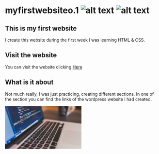 # myfirstwebsiteo.1 ![alt text](https://img.shields.io/badge/My%20first%20website-0.1-red)  ![alt text](https://img.shields.io/badge/Made%20by-Max-brightgreen)
## This is my first website 
I create this website during the first week I was learning HTML & CSS.

## Visit the website
You can visit the website clicking [Here](https://myfirstwebsite0-1.netlify.app/)

## What is it about
Not much really, I was just practicing, creating different sections. In one of the section you can find the links of the wordpress website I had created.

<img src="https://raw.githubusercontent.com/maxrpark/myfirstwebsiteo.1/main/img/hero.jpg" width="50%" height="50%">
